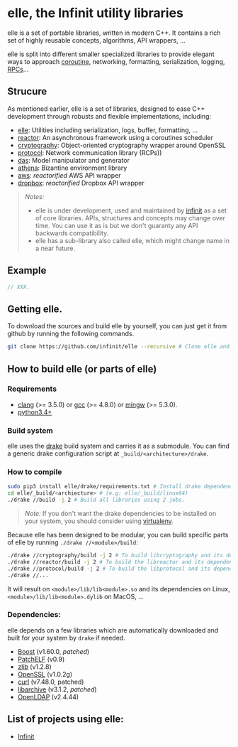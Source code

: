 # elle, the Infinit utility libraries

elle is a set of portable libraries, written in modern C++. It contains a rich set of highly reusable concepts, algorithms, API wrappers, ...

elle is split into different smaller specialized libraries to provide elegant ways to approach [coroutine](https://en.wikipedia.org/wiki/Coroutine), networking, formatting, serialization, logging, [RPCs](https://en.wikipedia.org/wiki/Remote_procedure_call)...

## Strucure

As mentioned earlier, elle is a set of libraries, designed to ease C++ development through robusts and flexible implementations, including:
- [elle](elle): Utilities including serialization, logs, buffer, formatting, ...
- [reactor](reactor): An asynchronous framework using a coroutines scheduler
- [cryptography](cryptography): Object-oriented cryptography wrapper around OpenSSL
- [protocol](protocol): Network communication library (RCPs))
- [das](das): Model manipulator and generator
- [athena](athena): Bizantine environment library
- [aws](aws): *reactorified* AWS API wrapper
- [dropbox](dropbox): *reactorified* Dropbox API wrapper

> *Notes:*
> - elle is under development, used and maintained by [infinit](https://infinit.sh) as a set of core libraries. APIs, structures and concepts may change over time. You can use it as is but we don't guaranty any API backwards compatibility.
> - elle has a sub-library also called elle, which might change name in a near future.

## Example

```cpp
// XXX.
```

## Getting elle.

To download the sources and build elle by yourself, you can just get it from github by running the following commands.

```bash
git clone https://github.com/infinit/elle --recursive # Clone elle and its submodules.
```

## How to build elle (or parts of elle)

### Requirements

- [clang](http://clang.llvm.org) (>= 3.5.0) or [gcc](https://gcc.gnu.org) (>= 4.8.0) or [mingw](http://mingw.org) (>= 5.3.0).
- [python3.4+](https://www.python.org/download/releases/3.0)

### Build system
elle uses the [drake](https://github.com/infinit/drake) build system and carries it as a submodule.
You can find a generic drake configuration script at `_build/<architecture>/drake`.

### How to compile
```bash
sudo pip3 install elle/drake/requirements.txt # Install drake dependencies.
cd elle/_build/<archiecture> # (e.g: elle/_build/linux64)
./drake //build -j 2 # Build all libraries using 2 jobs.
```
> *Note:* If you don't want the drake dependencies to be installed on your system, you should consider using [virtualenv](https://virtualenv.pypa.io/en/stable/installation).

Because elle has been designed to be modular, you can build specific parts of elle by running `./drake //<module>/build`:

```bash
./drake //cryptography/build -j 2 # To build libcryptography and its dependencies.
./drake //reactor/build -j 2 # To build the libreactor and its dependencies.
./drake //protocol/build -j 2 # To build the libprotocol and its dependencies.
./drake //...
```
It will result on `<module>/lib/lib<module>.so` and its dependencies on Linux, `<module>/lib/lib<module>.dylib` on MacOS, ...

### Dependencies:

elle depends on a few libraries which are automatically downloaded and built for your system by `drake` if needed.
- [Boost](http://boost.org) (v1.60.0, _patched_)
- [PatchELF](http://nixos.org/patchelf.html) (v0.9)
- [zlib](http://www.zlib.net) (v1.2.8)
- [OpenSSL](https://www.openssl.org) (v1.0.2g)
- [curl](https://curl.haxx.se) (v7.48.0, patched)
- [libarchive](http://www.libarchive.org) (v3.1.2, _patched_)
- [OpenLDAP](http://www.openldap.org) (v2.4.44)

## List of projects using elle:

- [Infinit](https://github.com/infinit/fs)
